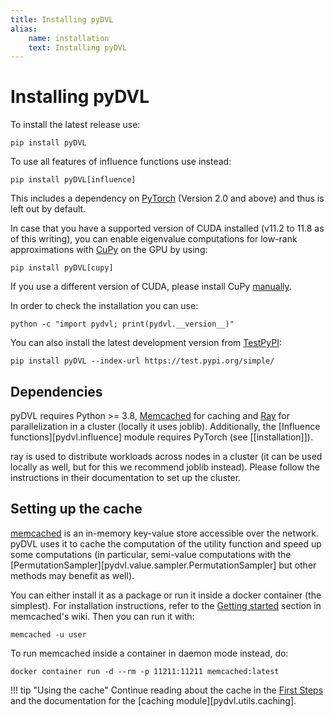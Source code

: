```yaml
---
title: Installing pyDVL
alias: 
    name: installation
    text: Installing pyDVL
---
```


# Installing pyDVL

To install the latest release use:

```shell
pip install pyDVL
```

To use all features of influence functions use instead:

```shell
pip install pyDVL[influence]
```

This includes a dependency on [PyTorch](https://pytorch.org/) (Version 2.0 and
above) and thus is left out by default.

In case that you have a supported version of CUDA installed (v11.2 to 11.8 as of
this writing), you can enable eigenvalue computations for low-rank approximations
with [CuPy](https://docs.cupy.dev/en/stable/index.html) on the GPU by using:

```shell
pip install pyDVL[cupy]
```

If you use a different version of CUDA, please install CuPy
[manually](https://docs.cupy.dev/en/stable/install.html).

In order to check the installation you can use:

```shell
python -c "import pydvl; print(pydvl.__version__)"
```

You can also install the latest development version from
[TestPyPI](https://test.pypi.org/project/pyDVL/):

```shell
pip install pyDVL --index-url https://test.pypi.org/simple/
```

## Dependencies

pyDVL requires Python >= 3.8, [Memcached](https://memcached.org/) for caching
and [Ray](https://ray.io) for parallelization in a cluster (locally it uses joblib).
Additionally, the [Influence functions][pydvl.influence] module requires PyTorch
(see [[installation]]).

ray is used to distribute workloads across nodes in a cluster (it can be used
locally as well, but for this we recommend joblib instead). Please follow the
instructions in their documentation to set up the cluster.

## Setting up the cache

[memcached](https://memcached.org/) is an in-memory key-value store accessible
over the network. pyDVL uses it to cache the computation of the utility function
and speed up some computations (in particular, semi-value computations with the
[PermutationSampler][pydvl.value.sampler.PermutationSampler] but other methods
may benefit as well).

You can either install it as a package or run it inside a docker container (the
simplest). For installation instructions, refer to the [Getting
started](https://github.com/memcached/memcached/wiki#getting-started) section in
memcached's wiki. Then you can run it with:

```shell
memcached -u user
```

To run memcached inside a container in daemon mode instead, do:

```shell
docker container run -d --rm -p 11211:11211 memcached:latest
```

!!! tip "Using the cache"
    Continue reading about the cache in the [First Steps](getting-started.md#caching)
    and the documentation for the [caching module][pydvl.utils.caching].
